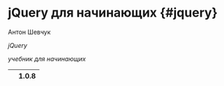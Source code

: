 # jQuery для начинающих {#jquery}

Антон Шевчук

_jQuery_

_учебник для начинающих_

|  | 1.0.8 |
| --- | --- |